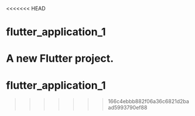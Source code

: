 <<<<<<< HEAD
# flutter_application_1

A new Flutter project.
=======
# flutter_application_1
>>>>>>> 166c4ebbb882f06a36c6821d2baad5993790ef88
